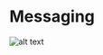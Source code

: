 # Messaging

![alt text](https://github.com/jylhakos/miscellaneous/blob/main/InternetOfThings/RPC/gRPC.png?raw=true)